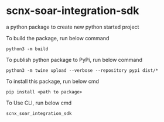 # scnx-soar-integration-sdk
a python package to create new python started project

To build the package, run below command

`python3 -m build`

To publish python package to PyPi, run below command

`python3 -m twine upload --verbose --repository pypi dist/*`

To install this package, run below cmd

`pip install <path to package>`

To Use CLI, run below cmd

`scnx_soar_integration_sdk`